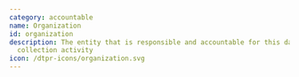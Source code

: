 ```yaml
---
category: accountable
name: Organization
id: organization
description: The entity that is responsible and accountable for this data
  collection activity
icon: /dtpr-icons/organization.svg
---
```

